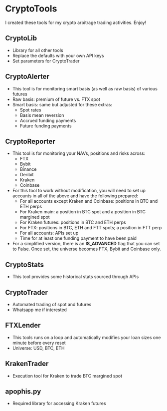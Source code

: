 # CryptoTools
I created these tools for my crypto arbitrage trading activities.  Enjoy!

## CryptoLib
- Library for all other tools
- Replace the defaults with your own API keys
- Set parameters for CryptoTrader

## CryptoAlerter
- This tool is for monitoring smart basis (as well as raw basis) of various futures
- Raw basis: premium of future vs. FTX spot
- Smart basis: same but adjusted for these extras:
	- Spot rates
	- Basis mean reversion
	- Accrued funding payments
	- Future funding payments

## CryptoReporter
- This tool is for monitoring your NAVs, positions and risks across:
	- FTX
	- Bybit
	- Binance
	- Deribit
	- Kraken
	- Coinbase
- For this tool to work without modification, you will need to set up accounts in all of the above and have the following prepared:
	- For all accounts except Kraken and Coinbase: positions in BTC and ETH perps
	- For Kraken main: a position in BTC spot and a position in BTC margined spot
    - For Kraken futures: positions in BTC and ETH perps 
	- For FTX: positions in BTC, ETH and FTT spots; a position in FTT perp
	- For all accounts: APIs set up
	- Time for at least one funding payment to have been paid
- For a simplified version, there is an **IS_ADVANCED** flag that you can set to False.  Once set, the universe becomes FTX, Bybit and Coinbase only.

## CryptoStats
- This tool provides some historical stats sourced through APIs

## CryptoTrader
- Automated trading of spot and futures
- Whatsapp me if interested

## FTXLender
- This tools runs on a loop and automatically modifies your loan sizes one minute before every reset
- Universe: USD, BTC, ETH

## KrakenTrader
- Execution tool for Kraken to trade BTC margined spot

## apophis.py
- Required library for accessing Kraken futures